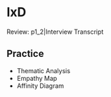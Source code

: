 # IxD 

Review: p1_2|Interview Transcript

## Practice
- Thematic Analysis
- Empathy Map
- Affinity Diagram

